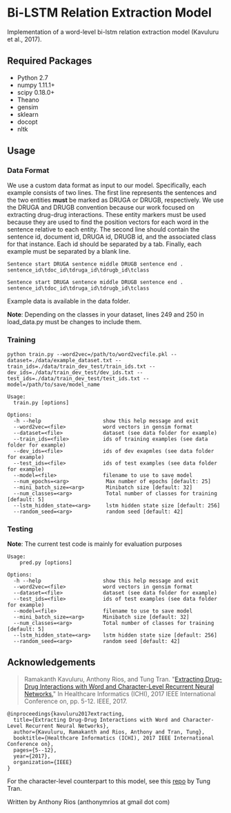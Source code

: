 # Bi-LSTM Relation Extraction Model

Implementation of a word-level bi-lstm relation extraction model (Kavuluru et al., 2017).

## Required Packages
- Python 2.7
- numpy 1.11.1+
- scipy 0.18.0+
- Theano
- gensim
- sklearn
- docopt
- nltk

## Usage

### Data Format

We use a custom data format as input to our model. Specifically, each example consists of two lines. The first line represents the sentences and the two entities **must** be marked as DRUGA or DRUGB, respectively. We use the DRUGA and DRUGB convention because our work focused on extracting drug-drug interactions. These entity markers must be used because they are used to find the position vectors for each word in the sentence relative to each entity. The second line should contain the sentence id, document id, DRUGA id, DRUGB id, and the associated class for that instance. Each id should be separated by a tab. Finally, each example must be separated by a blank line.

```
Sentence start DRUGA sentence middle DRUGB sentence end .
sentence_id\tdoc_id\tdruga_id\tdrugb_id\tclass

Sentence start DRUGA sentence middle DRUGB sentence end .
sentence_id\tdoc_id\tdruga_id\tdrugb_id\tclass
```

Example data is available in the data folder.

**Note**: Depending on the classes in your dataset, lines 249 and 250 in load_data.py must be changes to include them.

### Training

```
python train.py --word2vec=/path/to/word2vecfile.pkl --dataset=./data/example_dataset.txt --train_ids=./data/train_dev_test/train_ids.txt --dev_ids=./data/train_dev_test/dev_ids.txt --test_ids=./data/train_dev_test/test_ids.txt --model=/path/to/save/model_name
```

```
Usage:
  train.py [options]

Options:
  -h --help                    show this help message and exit
  --word2vec=<file>            word vectors in gensim format
  --dataset=<file>             dataset (see data folder for example)
  --train_ids=<file>           ids of training examples (see data folder for example)
  --dev_ids=<file>             ids of dev exapmles (see data folder for example)
  --test_ids=<file>            ids of test examples (see data folder for example)
  --model=<file>               filename to use to save model
  --num_epochs=<arg>            Max number of epochs [default: 25]
  --mini_batch_size=<arg>       Minibatch size [default: 32]
  --num_classes=<arg>           Total number of classes for training [default: 5]
  --lstm_hidden_state=<arg>     lstm hidden state size [default: 256]
  --random_seed=<arg>           random seed [default: 42]
```

### Testing

**Note**: The current test code is mainly for evaluation purposes

```
Usage:
    pred.py [options]

Options:
  -h --help                    show this help message and exit
  --word2vec=<file>            word vectors in gensim format
  --dataset=<file>             dataset (see data folder for example)
  --test_ids=<file>            ids of test examples (see data folder for example)
  --model=<file>               filename to use to save model
  --mini_batch_size=<arg>      Minibatch size [default: 32]
  --num_classes=<arg>          Total number of classes for training [default: 5]
  --lstm_hidden_state=<arg>    lstm hidden state size [default: 256]
  --random_seed=<arg>          random seed [default: 42]
```

## Acknowledgements

> Ramakanth Kavuluru, Anthony Rios, and Tung Tran. "[Extracting Drug-Drug Interactions with Word and Character-Level Recurrent Neural Networks.](https://www.ncbi.nlm.nih.gov/pmc/articles/PMC5639883/)" In Healthcare Informatics (ICHI), 2017 IEEE International Conference on, pp. 5-12. IEEE, 2017.

```
@inproceedings{kavuluru2017extracting,
  title={Extracting Drug-Drug Interactions with Word and Character-Level Recurrent Neural Networks},
  author={Kavuluru, Ramakanth and Rios, Anthony and Tran, Tung},
  booktitle={Healthcare Informatics (ICHI), 2017 IEEE International Conference on},
  pages={5--12},
  year={2017},
  organization={IEEE}
}
```

For the character-level counterpart to this model, see this [repo](https://github.com/bionlproc/relation-extraction-char-rnn) by Tung Tran.

Written by Anthony Rios (anthonymrios at gmail dot com)
